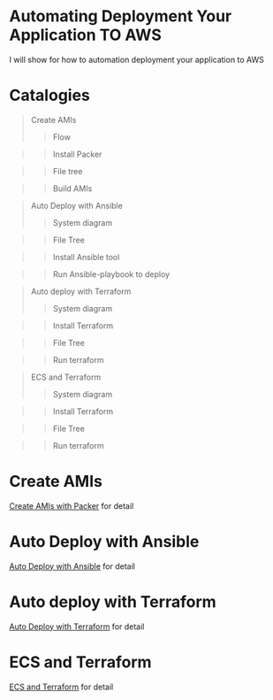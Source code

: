 # Automating Deployment Your Application TO AWS
I will show for how to automation deployment your application  to AWS

# Catalogies
> Create AMIs
>> Flow

>> Install  Packer

>> File tree

>> Build AMIs

> Auto Deploy with Ansible
>> System diagram

>> File Tree

>> Install Ansible tool

>> Run Ansible-playbook to deploy

> Auto deploy with Terraform
>> System diagram

>> Install  Terraform

>> File Tree

>> Run terraform

> ECS and Terraform
>> System diagram

>> Install  Terraform

>> File Tree

>> Run terraform

# Create AMIs

[Create AMIs with Packer](./create_images_aws/README.md) for detail


# Auto Deploy with Ansible

[Auto Deploy with Ansible](./ansible_deploy_aws/readme.md) for detail


# Auto deploy with Terraform

[Auto Deploy with Terraform](./terraform_deploy_aws/README.md) for detail


#  ECS and Terraform

[ECS and Terraform](./terraform_ecs/README.md) for detail
